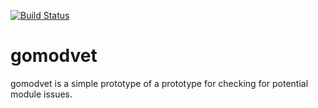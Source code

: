 [![Build Status](https://travis-ci.org/thepudds/gomodvet.svg?branch=master)](https://travis-ci.org/thepudds/gomodvet)

# gomodvet
gomodvet is a simple prototype of a prototype for checking for potential module issues.
